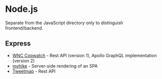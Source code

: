 # Node.js
Separate from the JavaScript directory only to distinguish frontend/backend.

## Express
* [WNC Copwatch](https://github.com/crashspringfield/WNC-Copwatch) - Rest API (version 1), Apollo GraphQL implementation (version 2)
* [myhike](https://github.com/crashspringfield/myhike) - Server-side rendering of an SPA
* [Tweetmap](https://github.com/crashspringfield/tweetmap) - Rest API
